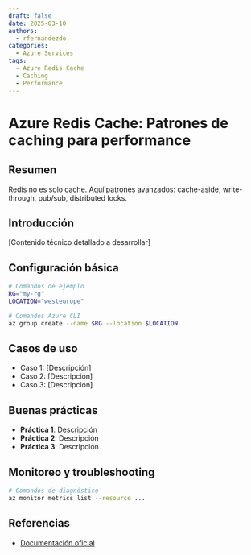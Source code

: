 ```yaml
---
draft: false
date: 2025-03-10
authors:
  - rfernandezdo
categories:
  - Azure Services
tags:
  - Azure Redis Cache
  - Caching
  - Performance
---
```


# Azure Redis Cache: Patrones de caching para performance

## Resumen

Redis no es solo cache. Aquí patrones avanzados: cache-aside, write-through, pub/sub, distributed locks.

## Introducción

[Contenido técnico detallado a desarrollar]

## Configuración básica

```bash
# Comandos de ejemplo
RG="my-rg"
LOCATION="westeurope"

# Comandos Azure CLI
az group create --name $RG --location $LOCATION
```

## Casos de uso

- Caso 1: [Descripción]
- Caso 2: [Descripción]  
- Caso 3: [Descripción]

## Buenas prácticas

- **Práctica 1**: Descripción
- **Práctica 2**: Descripción
- **Práctica 3**: Descripción

## Monitoreo y troubleshooting

```bash
# Comandos de diagnóstico
az monitor metrics list --resource ...
```

## Referencias

- [Documentación oficial](https://learn.microsoft.com/en-us/azure/)
